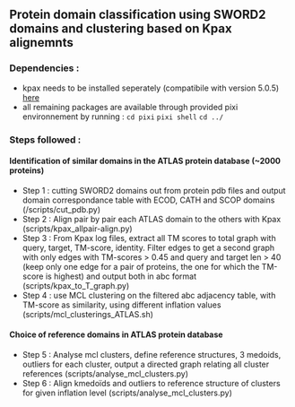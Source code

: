 ## Protein domain classification using SWORD2 domains and clustering based on Kpax alignemnts

### Dependencies :
- kpax needs to be installed seperately (compatibile with version 5.0.5) [here](https://kpax.loria.fr/download.php)
- all remaining packages are available through provided pixi environnement by running :
`cd pixi`
`pixi shell`
`cd ../`


### Steps followed :
#### Identification of similar domains in the ATLAS protein database (~2000 proteins)
- Step 1 : cutting SWORD2 domains out from protein pdb files and output domain correspondance table with ECOD, CATH and SCOP domains (/scripts/cut_pdb.py)
- Step 2 : Align pair by pair each ATLAS domain to the others with Kpax (scripts/kpax_allpair-align.py) 
- Step 3 : From Kpax log files, extract all TM scores to total graph with query, target, TM-score, identity. Filter edges to get a second graph with only edges with TM-scores > 0.45 and query and target len > 40 (keep only one edge for a pair of proteins, the one for which the TM-score is highest) and output both in abc format (scripts/kpax_to_T_graph.py)
- Step 4 : use MCL clustering on the filtered abc adjacency table, with TM-score as similarity, using different inflation values (scripts/mcl_clusterings_ATLAS.sh)

#### Choice of reference domains in ATLAS protein database
- Step 5 : Analyse mcl clusters, define reference structures, 3 medoids, outliers for each cluster, output a directed graph relating all cluster references (scripts/analyse_mcl_clusters.py)
- Step 6 : Align kmedoïds and outliers to reference structure of clusters for given inflation level (scripts/analyse_mcl_clusters.py)